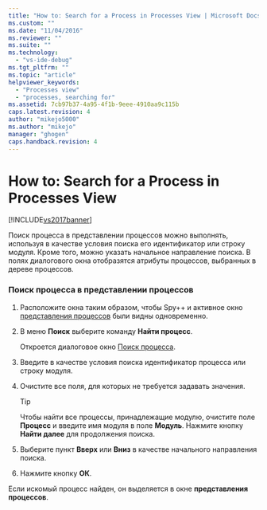 ```yaml
---
title: "How to: Search for a Process in Processes View | Microsoft Docs"
ms.custom: ""
ms.date: "11/04/2016"
ms.reviewer: ""
ms.suite: ""
ms.technology: 
  - "vs-ide-debug"
ms.tgt_pltfrm: ""
ms.topic: "article"
helpviewer_keywords: 
  - "Processes view"
  - "processes, searching for"
ms.assetid: 7cb97b37-4a95-4f1b-9eee-4910aa9c115b
caps.latest.revision: 4
author: "mikejo5000"
ms.author: "mikejo"
manager: "ghogen"
caps.handback.revision: 4
---
```

# How to: Search for a Process in Processes View
[!INCLUDE[vs2017banner](../code-quality/includes/vs2017banner.md)]

Поиск процесса в представлении процессов можно выполнять, используя в качестве условия поиска его идентификатор или строку модуля.  Кроме того, можно указать начальное направление поиска.  В полях диалогового окна отобразятся атрибуты процессов, выбранных в дереве процессов.  
  
### Поиск процесса в представлении процессов  
  
1.  Расположите окна таким образом, чтобы Spy\+\+ и активное окно [представления процессов](../debugger/processes-view.md) были видны одновременно.  
  
2.  В меню **Поиск** выберите команду **Найти процесс**.  
  
     Откроется диалоговое окно [Поиск процесса](../debugger/process-search-dialog-box.md).  
  
3.  Введите в качестве условия поиска идентификатор процесса или строку модуля.  
  
4.  Очистите все поля, для которых не требуется задавать значения.  
  
    > [!TIP]
    >  Чтобы найти все процессы, принадлежащие модулю, очистите поле **Процесс** и введите имя модуля в поле **Модуль**.  Нажмите кнопку **Найти далее** для продолжения поиска.  
  
5.  Выберите пункт **Вверх** или **Вниз** в качестве начального направления поиска.  
  
6.  Нажмите кнопку **ОК**.  
  
 Если искомый процесс найден, он выделяется в окне **представления процессов**.